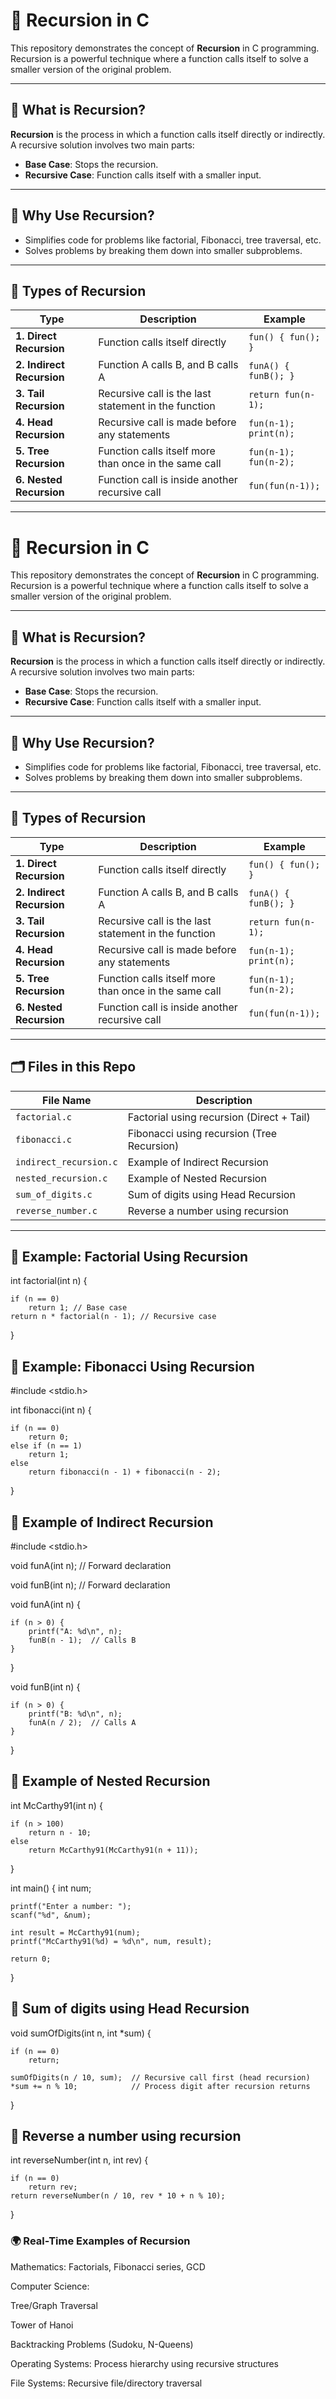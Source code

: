 # 🔁 Recursion in C

This repository demonstrates the concept of **Recursion** in C programming. Recursion is a powerful technique where a function calls itself to solve a smaller version of the original problem.

---

## 📌 What is Recursion?

**Recursion** is the process in which a function calls itself directly or indirectly. A recursive solution involves two main parts:

- **Base Case**: Stops the recursion.
- **Recursive Case**: Function calls itself with a smaller input.

---

## 🧠 Why Use Recursion?

- Simplifies code for problems like factorial, Fibonacci, tree traversal, etc.
- Solves problems by breaking them down into smaller subproblems.

---

## 🧪 Types of Recursion

| Type | Description | Example |
|------|-------------|---------|
| **1. Direct Recursion** | Function calls itself directly | `fun() { fun(); }` |
| **2. Indirect Recursion** | Function A calls B, and B calls A | `funA() { funB(); }` |
| **3. Tail Recursion** | Recursive call is the last statement in the function | `return fun(n-1);` |
| **4. Head Recursion** | Recursive call is made before any statements | `fun(n-1); print(n);` |
| **5. Tree Recursion** | Function calls itself more than once in the same call | `fun(n-1); fun(n-2);` |
| **6. Nested Recursion** | Function call is inside another recursive call | `fun(fun(n-1));` |

---

# 🔁 Recursion in C

This repository demonstrates the concept of **Recursion** in C programming. Recursion is a powerful technique where a function calls itself to solve a smaller version of the original problem.

---

## 📌 What is Recursion?

**Recursion** is the process in which a function calls itself directly or indirectly. A recursive solution involves two main parts:

- **Base Case**: Stops the recursion.
- **Recursive Case**: Function calls itself with a smaller input.

---

## 🧠 Why Use Recursion?

- Simplifies code for problems like factorial, Fibonacci, tree traversal, etc.
- Solves problems by breaking them down into smaller subproblems.

---

## 🧪 Types of Recursion

| Type | Description | Example |
|------|-------------|---------|
| **1. Direct Recursion** | Function calls itself directly | `fun() { fun(); }` |
| **2. Indirect Recursion** | Function A calls B, and B calls A | `funA() { funB(); }` |
| **3. Tail Recursion** | Recursive call is the last statement in the function | `return fun(n-1);` |
| **4. Head Recursion** | Recursive call is made before any statements | `fun(n-1); print(n);` |
| **5. Tree Recursion** | Function calls itself more than once in the same call | `fun(n-1); fun(n-2);` |
| **6. Nested Recursion** | Function call is inside another recursive call | `fun(fun(n-1));` |

---

## 🗂️ Files in this Repo

| File Name | Description |
|-----------|-------------|
| `factorial.c` | Factorial using recursion (Direct + Tail) |
| `fibonacci.c` | Fibonacci using recursion (Tree Recursion) |
| `indirect_recursion.c` | Example of Indirect Recursion |
| `nested_recursion.c` | Example of Nested Recursion |
| `sum_of_digits.c` | Sum of digits using Head Recursion |
| `reverse_number.c` | Reverse a number using recursion |

---


## 🧾 Example: Factorial Using Recursion


int factorial(int n) {

    if (n == 0)
        return 1; // Base case
    return n * factorial(n - 1); // Recursive case
}

## 🧾 Example: Fibonacci Using Recursion

#include <stdio.h>

int fibonacci(int n) {

    if (n == 0) 
        return 0;
    else if (n == 1)
        return 1;
    else
        return fibonacci(n - 1) + fibonacci(n - 2);
}

##  🧾 Example of Indirect Recursion 

#include <stdio.h>

void funA(int n);  // Forward declaration

void funB(int n);  // Forward declaration

void funA(int n) {

    if (n > 0) {
        printf("A: %d\n", n);
        funB(n - 1);  // Calls B
    }
}

void funB(int n) {

    if (n > 0) {
        printf("B: %d\n", n);
        funA(n / 2);  // Calls A
    }
}

##  🧾 Example of Nested Recursion 

int McCarthy91(int n) {

    if (n > 100)
        return n - 10;
    else
        return McCarthy91(McCarthy91(n + 11));
}

int main() {
    int num;

    printf("Enter a number: ");
    scanf("%d", &num);

    int result = McCarthy91(num);
    printf("McCarthy91(%d) = %d\n", num, result);

    return 0;
}

## 🧾 Sum of digits using Head Recursion

void sumOfDigits(int n, int *sum) {

    if (n == 0)
        return;

    sumOfDigits(n / 10, sum);  // Recursive call first (head recursion)
    *sum += n % 10;            // Process digit after recursion returns
}

## 🧾 Reverse a number using recursion

int reverseNumber(int n, int rev) {

    if (n == 0)
        return rev;
    return reverseNumber(n / 10, rev * 10 + n % 10);
}

### 🌍 Real-Time Examples of Recursion

Mathematics: Factorials, Fibonacci series, GCD

Computer Science:

Tree/Graph Traversal

Tower of Hanoi

Backtracking Problems (Sudoku, N-Queens)

Operating Systems: Process hierarchy using recursive structures

File Systems: Recursive file/directory traversal
